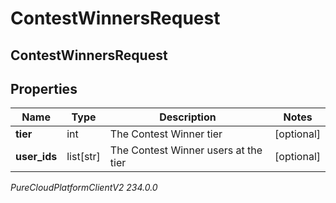 # ContestWinnersRequest

## ContestWinnersRequest

## Properties

|Name | Type | Description | Notes|
|------------ | ------------- | ------------- | -------------|
| **tier** | int | The Contest Winner tier | [optional] |
| **user_ids** | list[str] | The Contest Winner users at the tier | [optional] |



_PureCloudPlatformClientV2 234.0.0_
